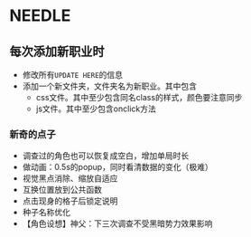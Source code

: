 # NEEDLE

## 每次添加新职业时

- 修改所有`UPDATE HERE`的信息
- 添加一个新文件夹，文件夹名为新职业。其中包含
    - css文件。其中至少包含同名class的样式，颜色要注意同步
    - js文件。其中至少包含onclick方法

### 新奇的点子

- 调查过的角色也可以恢复成空白，增加单局时长
- 做动画：0.5s的popup，同时看清数据的变化（极难）
- 视觉黑点消除、缩放自适应
- 互换位置放到公共函数
- 点击现身的格子后锁定说明
- 种子名称优化
- 【角色设想】神父：下三次调查不受黑暗势力效果影响
